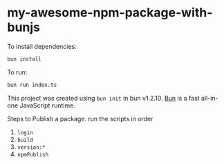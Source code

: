 # my-awesome-npm-package-with-bunjs

To install dependencies:

```bash
bun install
```

To run:

```bash
bun run index.ts
```

This project was created using `bun init` in bun v1.2.10. [Bun](https://bun.sh) is a fast all-in-one JavaScript runtime.


Steps to Publish a package.
run the scripts in order 
1. `login`
2. `build`
3. `version:*`
4. `npmPublish`